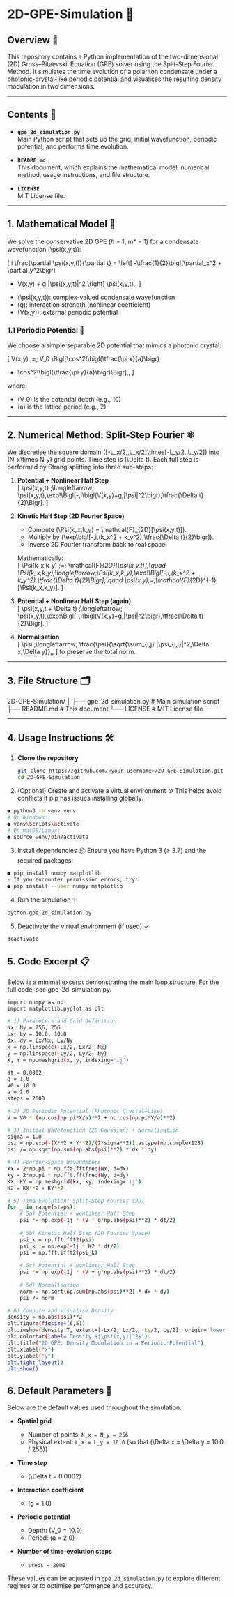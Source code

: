 # 2D-GPE-Simulation 🚀

## Overview 🌟

This repository contains a Python implementation of the two-dimensional (2D) Gross–Pitaevskii Equation (GPE) solver using the Split-Step Fourier Method. It simulates the time evolution of a polariton condensate under a photonic-crystal-like periodic potential and visualises the resulting density modulation in two dimensions.

---

## Contents 📂

- **`gpe_2d_simulation.py`**  
  Main Python script that sets up the grid, initial wavefunction, periodic potential, and performs time evolution.

- **`README.md`**  
  This document, which explains the mathematical model, numerical method, usage instructions, and file structure.

- **`LICENSE`**  
  MIT License file.

---

## 1. Mathematical Model 📐

We solve the conservative 2D GPE (ℏ = 1, m* = 1) for a condensate wavefunction \(\psi(x,y,t)\):

\[
i \frac{\partial \psi(x,y,t)}{\partial t}
= \left[ -\tfrac{1}{2}\bigl(\partial_x^2 + \partial_y^2\bigr)
+ V(x,y) + g\,|\psi(x,y,t)|^2 \right] \psi(x,y,t)\,.
\]

- \(\psi(x,y,t)\): complex-valued condensate wavefunction  
- \(g\): interaction strength (nonlinear coefficient)  
- \(V(x,y)\): external periodic potential  

### 1.1 Periodic Potential 📏

We choose a simple separable 2D potential that mimics a photonic crystal:

\[
V(x,y) \;=\; V_0 \Bigl[\cos^2\!\bigl(\tfrac{\pi x}{a}\bigr) 
+ \cos^2\!\bigl(\tfrac{\pi y}{a}\bigr)\Bigr]\,,
\]

where:  
- \(V_0\) is the potential depth (e.g., 10)  
- \(a\) is the lattice period (e.g., 2)

---

## 2. Numerical Method: Split-Step Fourier ⚛️

We discretise the square domain \([-L_x/2,\,L_x/2]\times[-L_y/2,\,L_y/2]\) into \(N_x\times N_y\) grid points. Time step is \(\Delta t\). Each full step is performed by Strang splitting into three sub-steps:

1. **Potential + Nonlinear Half Step**  
   \[
   \psi(x,y,t) 
   \;\longleftarrow\; 
   \psi(x,y,t)\,\exp\!\Bigl[-\,i\bigl(V(x,y)+g\,|\psi|^2\bigr)\,\tfrac{\Delta t}{2}\Bigr].
   \]

2. **Kinetic Half Step (2D Fourier Space)**  
   - Compute \(\Psi(k_x,k_y) = \mathcal{F}_{2D}[\psi(x,y,t)]\).  
   - Multiply by \(\exp\bigl[-\,i\,(k_x^2 + k_y^2)\,\tfrac{\Delta t}{2}\bigr]\).  
   - Inverse 2D Fourier transform back to real space.  

   Mathematically:  
   \[
   \Psi(k_x,k_y) \;=\; \mathcal{F}_{2D}[\psi(x,y,t)],\quad
   \Psi(k_x,k_y)\;\longleftarrow\;\Psi(k_x,k_y)\,\exp\!\Bigl[-\,i\,(k_x^2 + k_y^2)\,\tfrac{\Delta t}{2}\Bigr],\quad
   \psi(x,y)\;=\;\mathcal{F}_{2D}^{-1}[\Psi(k_x,k_y)].
   \]

3. **Potential + Nonlinear Half Step (again)**  
   \[
   \psi(x,y,t + \Delta t) 
   \;\longleftarrow\; 
   \psi(x,y,t)\,\exp\!\Bigl[-\,i\bigl(V(x,y)+g\,|\psi|^2\bigr)\,\tfrac{\Delta t}{2}\Bigr].
   \]

4. **Normalisation**  
   \[
   \psi \;\longleftarrow\; 
   \frac{\psi}{\sqrt{\sum_{i,j} |\psi_{i,j}|^2\,\Delta x\,\Delta y}}\,,
   \]
   to preserve the total norm.

---

## 3. File Structure 🗂️

2D-GPE-Simulation/
│
├── gpe_2d_simulation.py # Main simulation script
├── README.md # This document
└── LICENSE # MIT License file

---

## 4. Usage Instructions 🛠️

1. **Clone the repository**  
   ```bash
   git clone https://github.com/<your-username>/2D-GPE-Simulation.git
   cd 2D-GPE-Simulation
2. (Optional) Create and activate a virtual environment ⚙️
This helps avoid conflicts if pip has issues installing globally.
```bash
● python3 -m venv venv
# On Windows:
● venv\Scripts\activate
# On macOS/Linux:
● source venv/bin/activate
```
3. Install dependencies 📦
Ensure you have Python 3 (≥ 3.7) and the required packages:
```bash
● pip install numpy matplotlib
⚠️ If you encounter permission errors, try:
● pip install --user numpy matplotlib
```
4. Run the simulation ✨
```bash
python gpe_2d_simulation.py
```
5. Deactivate the virtual environment (if used) ✓
```bash
deactivate
```
## 5. Code Excerpt 📋
Below is a minimal excerpt demonstrating the main loop structure. For the full code, see gpe_2d_simulation.py.
```bash
import numpy as np
import matplotlib.pyplot as plt

# 1) Parameters and Grid Definition
Nx, Ny = 256, 256
Lx, Ly = 10.0, 10.0
dx, dy = Lx/Nx, Ly/Ny
x = np.linspace(-Lx/2, Lx/2, Nx)
y = np.linspace(-Ly/2, Ly/2, Ny)
X, Y = np.meshgrid(x, y, indexing='ij')

dt = 0.0002
g = 1.0
V0 = 10.0
a = 2.0
steps = 2000

# 2) 2D Periodic Potential (Photonic Crystal–Like)
V = V0 * (np.cos(np.pi*X/a)**2 + np.cos(np.pi*Y/a)**2)

# 3) Initial Wavefunction (2D Gaussian) + Normalisation
sigma = 1.0
psi = np.exp(-(X**2 + Y**2)/(2*sigma**2)).astype(np.complex128)
psi /= np.sqrt(np.sum(np.abs(psi)**2) * dx * dy)

# 4) Fourier-Space Wavenumbers
kx = 2*np.pi * np.fft.fftfreq(Nx, d=dx)
ky = 2*np.pi * np.fft.fftfreq(Ny, d=dy)
KX, KY = np.meshgrid(kx, ky, indexing='ij')
K2 = KX**2 + KY**2

# 5) Time Evolution: Split-Step Fourier (2D)
for _ in range(steps):
    # 5a) Potential + Nonlinear Half Step
    psi *= np.exp(-1j * (V + g*np.abs(psi)**2) * dt/2)
    
    # 5b) Kinetic Half Step (2D Fourier Space)
    psi_k = np.fft.fft2(psi)
    psi_k *= np.exp(-1j * K2 * dt/2)
    psi = np.fft.ifft2(psi_k)
    
    # 5c) Potential + Nonlinear Half Step
    psi *= np.exp(-1j * (V + g*np.abs(psi)**2) * dt/2)
    
    # 5d) Normalisation
    norm = np.sqrt(np.sum(np.abs(psi)**2) * dx * dy)
    psi /= norm

# 6) Compute and Visualise Density
density = np.abs(psi)**2
plt.figure(figsize=(6,5))
plt.imshow(density.T, extent=[-Lx/2, Lx/2, -Ly/2, Ly/2], origin='lower', cmap='inferno')
plt.colorbar(label='Density $|\psi(x,y)|^2$')
plt.title("2D GPE: Density Modulation in a Periodic Potential")
plt.xlabel("x")
plt.ylabel("y")
plt.tight_layout()
plt.show()
```

## 6. Default Parameters 🔧

Below are the default values used throughout the simulation:

- **Spatial grid**  
  - Number of points: `N_x = N_y = 256`  
  - Physical extent: `L_x = L_y = 10.0` (so that \(\Delta x = \Delta y = 10.0 / 256\))  

- **Time step**  
  - \(\Delta t = 0.0002\)  

- **Interaction coefficient**  
  - \(g = 1.0\)  

- **Periodic potential**  
  - Depth: \(V_0 = 10.0\)  
  - Period: \(a = 2.0\)  

- **Number of time‐evolution steps**  
  - `steps = 2000`  

These values can be adjusted in `gpe_2d_simulation.py` to explore different regimes or to optimise performance and accuracy.  
